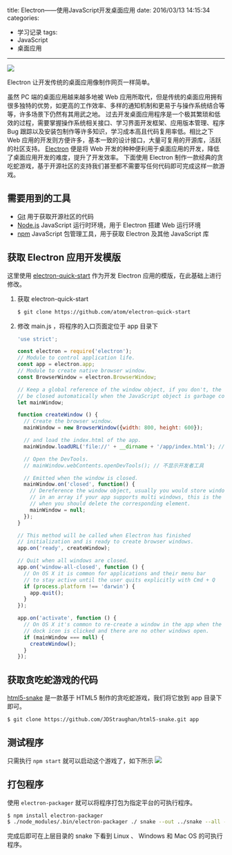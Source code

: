 title: Electron——使用JavaScript开发桌面应用
date: 2016/03/13 14:15:34
categories:
- 学习记录
tags:
- JavaScript
- 桌面应用

---
![](http://7rf2ia.com1.z0.glb.clouddn.com/electron_electron-icon-avatar.png)

Electron 让开发传统的桌面应用像制作网页一样简单。
<!-- more -->

虽然 PC 端的桌面应用越来越多地被 Web 应用所取代，但是传统的桌面应用拥有很多独特的优势，如更高的工作效率、多样的通知机制和更易于与操作系统结合等等，许多场景下仍然有其用武之地。
过去开发桌面应用程序是一个极其繁琐和低效的过程，需要掌握操作系统相关接口、学习界面开发框架、应用版本管理、程序 Bug 跟踪以及安装包制作等许多知识，学习成本高且代码复用率低。相比之下 Web 应用的开发则方便许多，基本一致的设计接口，大量可复用的开源库，活跃的社区支持。 [Electron](http://electron.atom.io/) 便是将 Web 开发的种种便利用于桌面应用的开发，降低了桌面应用开发的难度，提升了开发效率。
下面使用 Electron 制作一款经典的贪吃蛇游戏，基于开源社区的支持我们甚至都不需要写任何代码即可完成这样一款游戏。

## 需要用到的工具
- [Git](http://git-scm.com) 用于获取开源社区的代码
- [Node.js](https://nodejs.org) JavaScript 运行时环境，用于 Electron 搭建 Web 运行环境
- [npm](https://www.npmjs.com) JavaScript 包管理工具，用于获取 Electron 及其他 JavaScript 库

## 获取 Electron 应用开发模版
这里使用 [electron-quick-start](https://github.com/atom/electron-quick-start) 作为开发 Electron 应用的模版，在此基础上进行修改。
1. 获取 electron-quick-start

    ```bash
    $ git clone https://github.com/atom/electron-quick-start
    ```

2. 修改 main.js ，将程序的入口页面定位于 app 目录下

    ```javascript
    'use strict';

    const electron = require('electron');
    // Module to control application life.
    const app = electron.app;
    // Module to create native browser window.
    const BrowserWindow = electron.BrowserWindow;

    // Keep a global reference of the window object, if you don't, the window will
    // be closed automatically when the JavaScript object is garbage collected.
    let mainWindow;

    function createWindow () {
      // Create the browser window.
      mainWindow = new BrowserWindow({width: 800, height: 600});

      // and load the index.html of the app.
      mainWindow.loadURL('file://' + __dirname + '/app/index.html'); // 修改 app 的入口页面，稍后会将贪吃蛇程序的代码放到 app 目录下

      // Open the DevTools.
      // mainWindow.webContents.openDevTools(); // 不显示开发者工具

      // Emitted when the window is closed.
      mainWindow.on('closed', function() {
        // Dereference the window object, usually you would store windows
        // in an array if your app supports multi windows, this is the time
        // when you should delete the corresponding element.
        mainWindow = null;
      });
    }

    // This method will be called when Electron has finished
    // initialization and is ready to create browser windows.
    app.on('ready', createWindow);

    // Quit when all windows are closed.
    app.on('window-all-closed', function () {
      // On OS X it is common for applications and their menu bar
      // to stay active until the user quits explicitly with Cmd + Q
      if (process.platform !== 'darwin') {
        app.quit();
      }
    });

    app.on('activate', function () {
      // On OS X it's common to re-create a window in the app when the
      // dock icon is clicked and there are no other windows open.
      if (mainWindow === null) {
        createWindow();
      }
    });
    ```

## 获取贪吃蛇游戏的代码
[html5-snake](https://github.com/JDStraughan/html5-snake) 是一款基于 HTML5 制作的贪吃蛇游戏，我们将它放到 app 目录下即可。
```bash
$ git clone https://github.com/JDStraughan/html5-snake.git app
```

## 测试程序
只需执行 `npm start` 就可以启动这个游戏了，如下所示
![](http://7rf2ia.com1.z0.glb.clouddn.com/electron_snake-preview.gif)

## 打包程序
使用 `electron-packager` 就可以将程序打包为指定平台的可执行程序。
```bash
$ npm install electron-packager
$ ./node_modules/.bin/electron-packager ./ snake --out ../snake --all --version=0.36.0
```
完成后即可在上层目录的 snake 下看到 Linux 、 Windows 和 Mac OS 的可执行程序。